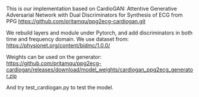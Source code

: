 This is our implementation based on CardioGAN: Attentive Generative Adversarial Network with Dual Discriminators for Synthesis of ECG from PPG
https://github.com/pritamqu/ppg2ecg-cardiogan.git

We rebuild layers and module under Pytorch, and add discriminators in both time and frequency domain.
We use dataset from: 
https://physionet.org/content/bidmc/1.0.0/

Weights can be used on the generator: https://github.com/pritamqu/ppg2ecg-cardiogan/releases/download/model_weights/cardiogan_ppg2ecg_generator.zip

And try test_cardiogan.py to test the model.
